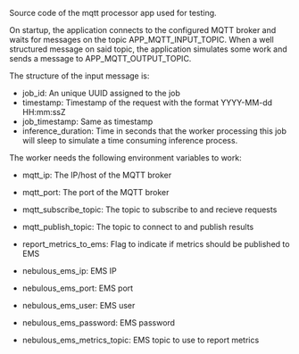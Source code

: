 Source code of the mqtt processor app used for testing.

On startup, the application connects to the configured MQTT broker and waits for messages on the topic APP_MQTT_INPUT_TOPIC. When a well structured message on said topic, the application simulates some work and sends a message to APP_MQTT_OUTPUT_TOPIC.

The structure of the input message is:
- job_id: An unique UUID assigned to the job
- timestamp: Timestamp of the request with the format YYYY-MM-dd HH:mm:ssZ
- job_timestamp: Same as timestamp
- inference_duration: Time in seconds that the worker processing this job will sleep to simulate a time consuming inference process.

The worker needs the following environment variables to work:
- mqtt_ip: The IP/host of the MQTT broker 
- mqtt_port: The port of the MQTT broker
- mqtt_subscribe_topic: The topic to subscribe to and recieve requests
- mqtt_publish_topic: The topic to connect to and publish results

- report_metrics_to_ems: Flag to indicate if metrics should be published to EMS
- nebulous_ems_ip: EMS IP
- nebulous_ems_port: EMS port
- nebulous_ems_user: EMS user
- nebulous_ems_password: EMS password
- nebulous_ems_metrics_topic: EMS topic to use to report metrics

 